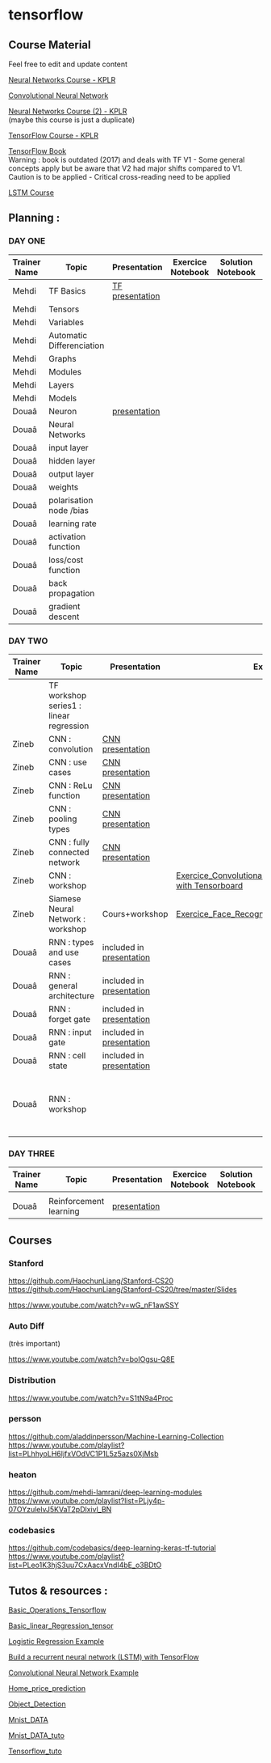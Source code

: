# tensorflow

## Course Material

Feel free to edit and update content

[Neural Networks Course - KPLR](https://sylacefr.sharepoint.com/:b:/s/KPLR/EbMIbw-zj7xCtf_8uuInlMABvH9HahGd-YzZgF65Rwj31g?e=UZpdCQ)

[Convolutional Neural Network](https://docs.google.com/presentation/d/1R0aAw0dkHO0FMjWc7_dNb0vYR6lXM65OJxluRZcQ9X8/edit#slide=id.p)

[Neural Networks Course (2) - KPLR](https://sylacefr.sharepoint.com/:p:/s/KPLR/EWgGzXjvPoRMlTNeiU-M8m8BTRh2AvfOpIoWV3TVeyXH6w?e=VrFcr3)  
(maybe this course is just a duplicate)

[TensorFlow Course - KPLR](https://sylacefr.sharepoint.com/:p:/s/KPLR/EeVyRhQ9BhJOmNTt2oX7KXMBluTwwm8nLCabD4bxrJKTmQ?e=iV6exk)

[TensorFlow Book](https://sylacefr.sharepoint.com/:b:/s/KPLR/EVE-w4xgJ0ZCmbTC5theHVYBVcG1SbnsTrmZ9ZVJXNwNUw?e=EmjQDJ)  
Warning : book is outdated (2017) and deals with TF V1 - Some general concepts apply but be aware that V2 had major shifts compared to V1. 
Caution is to be applied - Critical cross-reading need to be applied

[LSTM Course](https://sylacefr.sharepoint.com/:b:/s/KPLR/EV7ec_n0-NpJmelVQL1kAysBJoUSV1PejzFZxaImCc_3Xw?e=aVe4tx)


## Planning : 

### DAY ONE 
| Trainer Name | Topic |  Presentation | Exercice Notebook | Solution Notebook | External Ressource/example |
| ------ | ------ | ------ |  ------ | ------ | ------ |
| Mehdi | TF Basics | [TF presentation](https://sylacefr.sharepoint.com/:p:/s/KPLR/EeVyRhQ9BhJOmNTt2oX7KXMBluTwwm8nLCabD4bxrJKTmQ?e=iV6exk) | | |
| Mehdi | Tensors | | | |
| Mehdi | Variables |  |
| Mehdi | Automatic Differenciation |  |
| Mehdi | Graphs |  |
| Mehdi | Modules | | | |
| Mehdi | Layers | | | |
| Mehdi | Models | | | |
| Douaâ | Neuron | [presentation](https://sylacefr.sharepoint.com/:p:/s/KPLR/EWgGzXjvPoRMlTNeiU-M8m8BTRh2AvfOpIoWV3TVeyXH6w?e=VrFcr3) | | |
| Douaâ | Neural Networks | | | |
| Douaâ | input layer | | | |
| Douaâ | hidden layer | | | |
| Douaâ | output layer | | | |
| Douaâ | weights | | | |
| Douaâ | polarisation node /bias | | | |
| Douaâ | learning rate | | | |
| Douaâ | activation function | | | | 
| Douaâ | loss/cost function | | | | 
| Douaâ | back propagation | | | | 
| Douaâ | gradient descent | | | | 


### DAY TWO
| Trainer Name | Topic |  Presentation | Exercice Notebook | Solution Notebook | External Ressource/example |
| ------ | ------ | ------ |  ------ | ------ | ------ |
|  | TF workshop series1 : linear regression |  |  | [linear regression with TF-solution](https://github.com/mehdi-lamrani/tensorflow/blob/main/clean/KPLR_TF_Linear_regression.ipynb) |  |
| Zineb  |  CNN : convolution  | [CNN presentation](https://docs.google.com/presentation/d/1R0aAw0dkHO0FMjWc7_dNb0vYR6lXM65OJxluRZcQ9X8/edit#slide=id.p) |  |  | | 
| Zineb  |  CNN : use cases  | [CNN presentation](https://docs.google.com/presentation/d/1R0aAw0dkHO0FMjWc7_dNb0vYR6lXM65OJxluRZcQ9X8/edit#slide=id.p) |  |  | | 
| Zineb  |  CNN : ReLu function | [CNN presentation](https://docs.google.com/presentation/d/1R0aAw0dkHO0FMjWc7_dNb0vYR6lXM65OJxluRZcQ9X8/edit#slide=id.p) |  | | | 
| Zineb  |  CNN : pooling types | [CNN presentation](https://docs.google.com/presentation/d/1R0aAw0dkHO0FMjWc7_dNb0vYR6lXM65OJxluRZcQ9X8/edit#slide=id.p) |  |  | | 
| Zineb  |  CNN : fully connected network | [CNN presentation](https://docs.google.com/presentation/d/1R0aAw0dkHO0FMjWc7_dNb0vYR6lXM65OJxluRZcQ9X8/edit#slide=id.p) |  | | | 
| Zineb  |  CNN : workshop  |  |  [Exercice_Convolutional_Neural_Networks_with_Tensorboard with Tensorboard](https://github.com/mehdi-lamrani/tensorflow/blob/main/clean/Exercice_Convolutional_Neural_Networks_with_Tensorboard.ipynb) | [Solution_Convolutional_Neural_Networks_with_Tensorboard with Tensorboard](https://github.com/mehdi-lamrani/tensorflow/blob/main/clean/Solution_Convolutional_Neural_Networks_with_Tensorboard.ipynb) | | 
| Zineb  |  Siamese Neural Network : workshop  | Cours+workshop | [Exercice_Face_Recognition_Siamese_network.ipynb](https://github.com/mehdi-lamrani/tensorflow/blob/main/clean/Exercice_Face_Recognition_Siamese_network.ipynb) | [Solution_Face_Recognition_Siamese_network.ipynb](https://github.com/mehdi-lamrani/tensorflow/blob/main/clean/Solution_Face_Recognition_Siamese_network.ipynb) | | 
| Douaâ | RNN : types and use cases | included in [presentation](https://sylacefr.sharepoint.com/:p:/s/KPLR/EWgGzXjvPoRMlTNeiU-M8m8BTRh2AvfOpIoWV3TVeyXH6w?e=VrFcr3) | | | |
| Douaâ | RNN : general architecture | included in [presentation](https://sylacefr.sharepoint.com/:p:/s/KPLR/EWgGzXjvPoRMlTNeiU-M8m8BTRh2AvfOpIoWV3TVeyXH6w?e=VrFcr3) | | | |
| Douaâ | RNN : forget gate | included in [presentation](https://sylacefr.sharepoint.com/:p:/s/KPLR/EWgGzXjvPoRMlTNeiU-M8m8BTRh2AvfOpIoWV3TVeyXH6w?e=VrFcr3) | | | |
| Douaâ | RNN : input gate | included in [presentation](https://sylacefr.sharepoint.com/:p:/s/KPLR/EWgGzXjvPoRMlTNeiU-M8m8BTRh2AvfOpIoWV3TVeyXH6w?e=VrFcr3) | | | |
| Douaâ | RNN : cell state | included in [presentation](https://sylacefr.sharepoint.com/:p:/s/KPLR/EWgGzXjvPoRMlTNeiU-M8m8BTRh2AvfOpIoWV3TVeyXH6w?e=VrFcr3) | | | |
| Douaâ | RNN : workshop |  | | [LSTM-Airline passengers forecasting with keras ](https://github.com/mehdi-lamrani/Neural-Networks/blob/main/LSTM_Forecast.ipynb)  -  [LSTM-Frozen Desserts Production with Tensorflow](https://github.com/doudi0101/ML-TPs/blob/main/RNN_Frozen_Desserts.ipynb) | to do : add markdown and comments from the video as hint, add 2021 data from kaggle | 

### DAY THREE

| Trainer Name | Topic |  Presentation | Exercice Notebook | Solution Notebook | External Ressource/example |
| ------ | ------ | ------ |  ------ | ------ | ----- |
|  |  |  |  |  |  |
| Douaâ | Reinforcement learning | [presentation](https://sylacefr.sharepoint.com/:p:/s/KPLR/EWgGzXjvPoRMlTNeiU-M8m8BTRh2AvfOpIoWV3TVeyXH6w?e=VrFcr3) |  | | | 



## Courses

### Stanford 

https://github.com/HaochunLiang/Stanford-CS20
https://github.com/HaochunLiang/Stanford-CS20/tree/master/Slides

https://www.youtube.com/watch?v=wG_nF1awSSY

### Auto Diff 
(très important)

https://www.youtube.com/watch?v=boIOgsu-Q8E

### Distribution

https://www.youtube.com/watch?v=S1tN9a4Proc

### persson

https://github.com/aladdinpersson/Machine-Learning-Collection  
https://www.youtube.com/playlist?list=PLhhyoLH6IjfxVOdVC1P1L5z5azs0XjMsb

### heaton

https://github.com/mehdi-lamrani/deep-learning-modules  
https://www.youtube.com/playlist?list=PLjy4p-07OYzulelvJ5KVaT2pDlxivl_BN

### codebasics
https://github.com/codebasics/deep-learning-keras-tf-tutorial
https://www.youtube.com/playlist?list=PLeo1K3hjS3uu7CxAacxVndI4bE_o3BDtO

## Tutos & resources : 

[Basic_Operations_Tensorflow](https://github.com/aymericdamien/TensorFlow-Examples/blob/master/tensorflow_v2/notebooks/1_Introduction/basic_operations.ipynb)

[Basic_linear_Regression_tensor](https://github.com/aymericdamien/TensorFlow-Examples/blob/master/tensorflow_v2/notebooks/2_BasicModels/linear_regression.ipynb)

[Logistic Regression Example](https://github.com/aymericdamien/TensorFlow-Examples/blob/master/tensorflow_v2/notebooks/2_BasicModels/logistic_regression.ipynb)

[Build a recurrent neural network (LSTM) with TensorFlow](https://github.com/aymericdamien/TensorFlow-Examples/blob/master/tensorflow_v1/notebooks/3_NeuralNetworks/recurrent_network.ipynb)

[Convolutional Neural Network Example](https://github.com/aymericdamien/TensorFlow-Examples/blob/master/tensorflow_v1/notebooks/3_NeuralNetworks/convolutional_network_raw.ipynb)

[Home_price_prediction](https://github.com/TahaSherif/Predicting-House-Prices-with-Regression-Tensorflow/blob/master/Predicting%20House%20Prices%20with%20Regression%20-%20Tensorflow%20.ipynb)

[Object_Detection](http://www.tensorflow.org/hub/tutorials/tf2_object_detection?hl=fr)

[Mnist_DATA](https://github.com/Hvass-Labs/TensorFlow-Tutorials/blob/master/01_Simple_Linear_Model.ipynb)

[Mnist_DATA_tuto](https://larevueia.fr/tensorflow/)

[Tensorflow_tuto](https://www.simplilearn.com/tutorials/deep-learning-tutorial/tensorflow)

